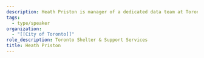 ```yaml
---
description: Heath Priston is manager of a dedicated data team at Toronto Shelter & Support Services. He has worked in data & policy for community and social services teams at the City of Toronto for 15 years.
tags:
  - type/speaker
organization:
  - "[[City of Toronto]]"
role_description: Toronto Shelter & Support Services
title: Heath Priston
---
```

